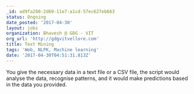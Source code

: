 ```yaml
---
_id: ad9fa280-2d60-11e7-a1cd-57ec627eb663
status: Ongoing
date_posted: '2017-04-30'
layout: jobs
organization: Bhavesh @ GDG - VIT
org_url: 'http://gdgvitvellore.com'
title: Text Mining
tags: 'Web, NLPK, Machine learning'
date: '2017-04-30T04:51:31.813Z'
---
```

You give the necessary data in a text file or a CSV file, the script would analyse the data, recognise patterns, and it would make predictions based in the data you provided.
